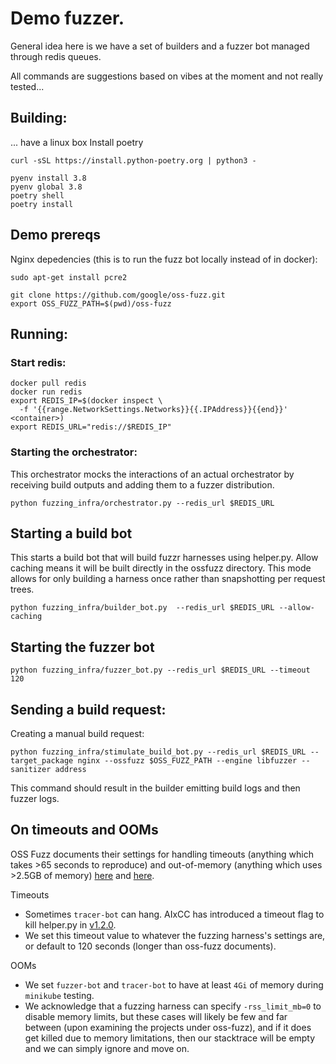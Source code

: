 # Demo fuzzer.

General idea here is we have a set of builders and a fuzzer bot managed through redis queues. 

All commands are suggestions based on vibes at the moment and not really tested...

## Building:
... have a linux box 
Install poetry  
```
curl -sSL https://install.python-poetry.org | python3 -
```

```
pyenv install 3.8
pyenv global 3.8
poetry shell
poetry install
```

## Demo prereqs

Nginx depedencies (this is to run the fuzz bot locally instead of in docker):
```
sudo apt-get install pcre2
```

```
git clone https://github.com/google/oss-fuzz.git
export OSS_FUZZ_PATH=$(pwd)/oss-fuzz
```

## Running:

### Start redis:

```
docker pull redis
docker run redis
export REDIS_IP=$(docker inspect \
  -f '{{range.NetworkSettings.Networks}}{{.IPAddress}}{{end}}' <container>)
export REDIS_URL="redis://$REDIS_IP"
```

### Starting the orchestrator:

This orchestrator mocks the interactions of an actual orchestrator by receiving build outputs and adding them to a fuzzer distribution.

```
python fuzzing_infra/orchestrator.py --redis_url $REDIS_URL
```

## Starting a build bot

This starts a build bot that will build fuzzr harnesses using helper.py. Allow caching means it will be built directly in the ossfuzz directory. This mode allows for only building a harness once rather than snapshotting per request trees.
```
python fuzzing_infra/builder_bot.py  --redis_url $REDIS_URL --allow-caching
```

## Starting the fuzzer bot
```
python fuzzing_infra/fuzzer_bot.py --redis_url $REDIS_URL --timeout 120
```

## Sending a build request:

Creating a manual build request:
```
python fuzzing_infra/stimulate_build_bot.py --redis_url $REDIS_URL --target_package nginx --ossfuzz $OSS_FUZZ_PATH --engine libfuzzer --sanitizer address
```

This command should result in the builder emitting build logs and then fuzzer logs.

## On timeouts and OOMs

OSS Fuzz documents their settings for handling timeouts (anything which takes >65 seconds to reproduce) and out-of-memory (anything which uses >2.5GB of memory) [here](https://github.com/tob-challenges/oss-fuzz-aixcc/blob/aixcc-afc/docs/faq.md#how-do-you-handle-timeouts-and-ooms) and [here](https://github.com/tob-challenges/oss-fuzz-aixcc/blob/aixcc-afc/docs/advanced-topics/reproducing.md#fuzz-target-bugs).

Timeouts

  * Sometimes `tracer-bot` can hang. AIxCC has introduced a timeout flag to kill helper.py in [v1.2.0](https://github.com/tob-challenges/oss-fuzz-aixcc).
  * We set this timeout value to whatever the fuzzing harness's settings are, or default to 120 seconds (longer than oss-fuzz documents).

OOMs

  * We set `fuzzer-bot` and `tracer-bot` to have at least `4Gi` of memory during `minikube` testing.
  * We acknowledge that a fuzzing harness can specify `-rss_limit_mb=0` to disable memory limits, but these cases will likely be few and far between (upon examining the projects under oss-fuzz), and if it does get killed due to memory limitations, then our stacktrace will be empty and we can simply ignore and move on.
